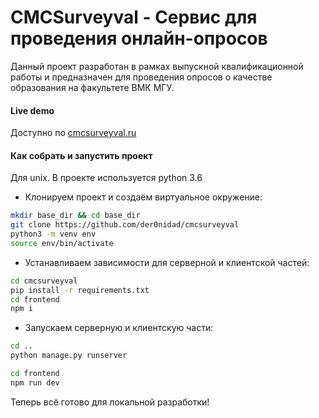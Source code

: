 # CMCSurveyval - Сервис для проведения онлайн-опросов

Данный проект разработан в рамках выпускной квалификационной работы и предназначен для проведения опросов о качестве
образования на факультете ВМК МГУ. 

#### Live demo
Доступно по [cmcsurveyval.ru](cmcsurveyval.ru)

#### Как собрать и запустить проект
Для unix. В проекте используется python 3.6
* Клонируем проект и создаём виртуальное окружение:
```bash
mkdir base_dir && cd base_dir
git clone https://github.com/der0nidad/cmcsurveyval
python3 -m venv env
source env/bin/activate
```
* Устанавливаем зависимости для серверной и клиентской частей:
```bash
cd cmcsurveyval
pip install -r requirements.txt
cd frontend
npm i
```
* Запускаем серверную и клиентскую части:
```bash
cd ..
python manage.py runserver
```

```bash
cd frontend
npm run dev
```

Теперь всё готово для локальной разработки!
